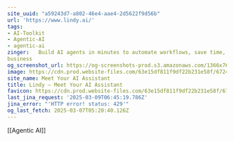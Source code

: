 ```yaml
---
site_uuid: "a59243d7-a802-46e4-aae4-2d5622f9d56b"
url: 'https://www.lindy.ai/'
tags:
- AI-Toolkit
- Agentic-AI
- agentic-ai
zinger:   Build AI agents in minutes to automate workflows, save time, and grow your
business
og_screenshot_url: https://og-screenshots-prod.s3.amazonaws.com/1366x768/80/false/6e25654b1985f2e452b7996c3ca9892821fccebfb6979eaffcb9d50a323f8e66.jpeg
image: https://cdn.prod.website-files.com/63e15df811f9df22b231e58f/6724d4fc6feb5bd8e70f34c3_opengraph-title.jpg
site_name: Meet Your AI Assistant
title: Lindy — Meet Your AI Assistant
favicon: https://cdn.prod.website-files.com/63e15df811f9df22b231e58f/6733c559fa6a679364b58973_32.png
last_jina_request: '2025-03-09T06:45:19.786Z'
jina_error: "'HTTP error! status: 429'"
og_last_fetch: 2025-03-07T05:20:40.126Z
---
```

[[Agentic AI]]
